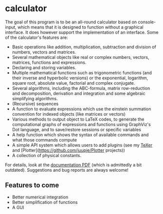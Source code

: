 # calculator
The goal of this program is to be an all-round calculator based on console-input, which means that it is designed to function without a graphical interface. It does however support the implementation of an interface. Some of the calculator's features are:
  - Basic operations like addition, multiplication, subtraction and division of numbers, vectors and matrices.
  - Several mathematical objects like real or complex numbers, vectors, matrices, functions and expressions.
  - Declaring and storing variables.
  - Multiple mathematical functions such as trigonometric functions (and their inverse and hyperbolic versions) or the exponential, logarithm, square root, absolute value, factorial and complex conjugate.
  - Several algorithms, including the ABC-formula, matrix row-reduction and decomposition, derivation and integration and some algebraic simplifying algorithms.
  - (Recursive) sequences
  - A function to evaluate expressions which use the einstein summation convention for indexed objects (like matrices or vectors)
  - Various methods to output object to LaTeX codes, to generate the computational graphs of expressions and functions using GraphViz's Dot language, and to save/restore sessions or specific variables
  - A help function which shows the syntax of available commands and what those commands compute
  - A simple API system which allows users to add plugins (see my [TeXer](https://github.com/juupje/TeXer) and [Plotter](https://github.com/juupje/Plotter projects))
  - A collection of physical constants.
 
  For details, look at the [documentation PDF](documentation.pdf) (which is admittedly a bit outdated). Suggestions and bug reports are always welcome!
  
## Features to come
  - Better numerical integration
  - Better simplification of functions
  - A GUI

